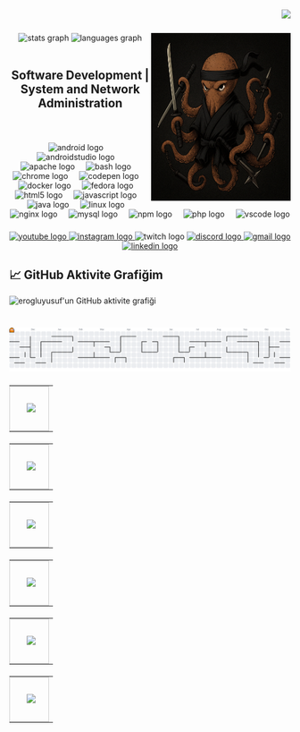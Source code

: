 





###

<div align="right">
  <img src="https://profile-counter.glitch.me/erogluyusuf/count.svg?"  />
</div>

###



###

<img align="right" height="300" width="250" src="https://github.com/erogluyusuf/erogluyusuf/blob/main/Globipedi.png"  />


<div align="center">
  <img src="https://github-readme-stats.vercel.app/api?username=erogluyusuf&hide_title=false&hide_rank=false&show_icons=true&include_all_commits=true&count_private=true&disable_animations=false&theme=dracula&locale=en&hide_border=false&order=1" height="150" width="350"  alt="stats graph"  />
  <img src="https://github-readme-stats.vercel.app/api/top-langs?username=erogluyusuf&locale=en&hide_title=false&layout=compact&card_width=320&langs_count=5&theme=dracula&hide_border=false&order=2" height="150" width="350"  alt="languages graph"  />
</div>
<br>
<h2 align="center">Software Development | System and Network Administration</h2>
<br>










###

<div align="center">
  <img src="https://cdn.jsdelivr.net/gh/devicons/devicon/icons/android/android-original.svg" height="30" alt="android logo"  />
  <img width="12" />
  <img src="https://cdn.jsdelivr.net/gh/devicons/devicon/icons/androidstudio/androidstudio-original.svg" height="30" alt="androidstudio logo"  />
  <img width="12" />
  <img src="https://cdn.jsdelivr.net/gh/devicons/devicon/icons/apache/apache-original.svg" height="30" alt="apache logo"  />
  <img width="12" />
  <img src="https://cdn.jsdelivr.net/gh/devicons/devicon/icons/bash/bash-original.svg" height="30" alt="bash logo"  />
  <img width="12" />
  <img src="https://cdn.jsdelivr.net/gh/devicons/devicon/icons/chrome/chrome-original.svg" height="30" alt="chrome logo"  />
  <img width="12" />
  <img src="https://cdn.jsdelivr.net/gh/devicons/devicon/icons/codepen/codepen-original.svg" height="30" alt="codepen logo"  />
  <img width="12" />
  <img src="https://cdn.jsdelivr.net/gh/devicons/devicon/icons/docker/docker-original.svg" height="30" alt="docker logo"  />
  <img width="12" />
  <img src="https://cdn.jsdelivr.net/gh/devicons/devicon/icons/fedora/fedora-original.svg" height="30" alt="fedora logo"  />
  <img width="12" />
  <img src="https://cdn.jsdelivr.net/gh/devicons/devicon/icons/html5/html5-original.svg" height="30" alt="html5 logo"  />
  <img width="12" />
  <img src="https://cdn.jsdelivr.net/gh/devicons/devicon/icons/javascript/javascript-original.svg" height="30" alt="javascript logo"  />
  <img width="12" />
  <img src="https://cdn.jsdelivr.net/gh/devicons/devicon/icons/java/java-original.svg" height="30" alt="java logo"  />
  <img width="12" />
  <img src="https://cdn.jsdelivr.net/gh/devicons/devicon/icons/linux/linux-original.svg" height="30" alt="linux logo"  />
  <img width="12" />
  <img src="https://cdn.jsdelivr.net/gh/devicons/devicon/icons/nginx/nginx-original.svg" height="30" alt="nginx logo"  />
  <img width="12" />
  <img src="https://cdn.jsdelivr.net/gh/devicons/devicon/icons/mysql/mysql-original.svg" height="30" alt="mysql logo"  />
  <img width="12" />
  <img src="https://cdn.jsdelivr.net/gh/devicons/devicon/icons/npm/npm-original-wordmark.svg" height="30" alt="npm logo"  />
  <img width="12" />
  <img src="https://cdn.jsdelivr.net/gh/devicons/devicon/icons/php/php-original.svg" height="30" alt="php logo"  />
  <img width="12" />
  <img src="https://cdn.jsdelivr.net/gh/devicons/devicon/icons/vscode/vscode-original.svg" height="30" alt="vscode logo"  />
</div>

###

<div align="center">
  <a href="https://www.youtube.com/@GlobipediMovies" target="_blank">
    <img src="https://img.shields.io/static/v1?message=Youtube&logo=youtube&label=&color=FF0000&logoColor=white&labelColor=&style=for-the-badge" height="35" alt="youtube logo"  />
  </a>
  <a href="https://www.instagram.com/globipedi/" target="_blank">
    <img src="https://img.shields.io/static/v1?message=Instagram&logo=instagram&label=&color=E4405F&logoColor=white&labelColor=&style=for-the-badge" height="35" alt="instagram logo"  />
  </a>
  <img src="https://img.shields.io/static/v1?message=Twitch&logo=twitch&label=&color=9146FF&logoColor=white&labelColor=&style=for-the-badge" height="35" alt="twitch logo"  />
<a href="https://discord.com/channels/@erogluyusuf"> <img src="https://img.shields.io/static/v1?message=Discord&logo=discord&label=&color=7289DA&logoColor=white&labelColor=&style=for-the-badge" height="35" alt="discord logo"  />
  <a href="mailto:yusuferoglu1957@gmail.com" target="_blank">
    <img src="https://img.shields.io/static/v1?message=Gmail&logo=gmail&label=&color=D14836&logoColor=white&labelColor=&style=for-the-badge" height="35" alt="gmail logo"  />
  </a>
  <a href="https://www.linkedin.com/in/erogluyusuf" target="_blank">
    <img src="https://img.shields.io/static/v1?message=LinkedIn&logo=linkedin&label=&color=0077B5&logoColor=white&labelColor=&style=for-the-badge" height="35" alt="linkedin logo"  />
  </a>
</div>



## 📈 GitHub Aktivite Grafiğim

<img src="https://github-readme-activity-graph.vercel.app/graph?username=erogluyusuf&theme=github-compact" alt="erogluyusuf'un GitHub aktivite grafiği" />












###

<br clear="both">

<picture>
  <source media="(prefers-color-scheme: dark)" srcset="https://raw.githubusercontent.com/erogluyusuf/erogluyusuf/output/pacman-contribution-graph-dark.svg">
  <source media="(prefers-color-scheme: light)" srcset="https://raw.githubusercontent.com/erogluyusuf/erogluyusuf/output/pacman-contribution-graph.svg">
  <img alt="pacman contribution graph" src="https://raw.githubusercontent.com/erogluyusuf/erogluyusuf/output/pacman-contribution-graph.svg">
</picture>

<!--START_SECTION:repos-->

<table style="width: 100%; display: flex; flex-wrap: wrap; gap: 10px;">
  <tr style="display: flex; width: calc(50% - 10px); padding: 20px; border: 1px solid #ccc; text-align: center;">
    <td style="width: 100%; padding: 10px;">
      <a href="https://github.com/erogluyusuf/Linux-backup">
        <img src="https://github-readme-stats.vercel.app/api/pin/?username=erogluyusuf&repo=Linux-backup&theme=radical" />
      </a>
    </td>
  </tr>
  <!-- Diğer satırlar burada olacak -->
</table>




<table style="width: 100%; display: flex; flex-wrap: wrap; gap: 10px;">
  <tr style="display: flex; width: calc(50% - 10px); padding: 20px; border: 1px solid #ccc; text-align: center;">
    <td style="width: 100%; padding: 10px;">
      <a href="https://github.com/erogluyusuf/fan-control">
        <img src="https://github-readme-stats.vercel.app/api/pin/?username=erogluyusuf&repo=fan-control&theme=radical" />
      </a>
    </td>
  </tr>
  <!-- Diğer satırlar burada olacak -->
</table>




<table style="width: 100%; display: flex; flex-wrap: wrap; gap: 10px;">
  <tr style="display: flex; width: calc(50% - 10px); padding: 20px; border: 1px solid #ccc; text-align: center;">
    <td style="width: 100%; padding: 10px;">
      <a href="https://github.com/erogluyusuf/erogluyusuf">
        <img src="https://github-readme-stats.vercel.app/api/pin/?username=erogluyusuf&repo=erogluyusuf&theme=radical" />
      </a>
    </td>
  </tr>
  <!-- Diğer satırlar burada olacak -->
</table>




<table style="width: 100%; display: flex; flex-wrap: wrap; gap: 10px;">
  <tr style="display: flex; width: calc(50% - 10px); padding: 20px; border: 1px solid #ccc; text-align: center;">
    <td style="width: 100%; padding: 10px;">
      <a href="https://github.com/erogluyusuf/solidworks-vba">
        <img src="https://github-readme-stats.vercel.app/api/pin/?username=erogluyusuf&repo=solidworks-vba&theme=radical" />
      </a>
    </td>
  </tr>
  <!-- Diğer satırlar burada olacak -->
</table>




<table style="width: 100%; display: flex; flex-wrap: wrap; gap: 10px;">
  <tr style="display: flex; width: calc(50% - 10px); padding: 20px; border: 1px solid #ccc; text-align: center;">
    <td style="width: 100%; padding: 10px;">
      <a href="https://github.com/erogluyusuf/Sql">
        <img src="https://github-readme-stats.vercel.app/api/pin/?username=erogluyusuf&repo=Sql&theme=radical" />
      </a>
    </td>
  </tr>
  <!-- Diğer satırlar burada olacak -->
</table>




<table style="width: 100%; display: flex; flex-wrap: wrap; gap: 10px;">
  <tr style="display: flex; width: calc(50% - 10px); padding: 20px; border: 1px solid #ccc; text-align: center;">
    <td style="width: 100%; padding: 10px;">
      <a href="https://github.com/erogluyusuf/rainbowglow_decoded">
        <img src="https://github-readme-stats.vercel.app/api/pin/?username=erogluyusuf&repo=rainbowglow_decoded&theme=radical" />
      </a>
    </td>
  </tr>
  <!-- Diğer satırlar burada olacak -->
</table>



<!--END_SECTION:repos-->



















